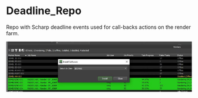 # Deadline_Repo
Repo with Scharp deadline events used for call-backs actions on the render farm.

![Instal Software](images/Install_Software.JPG)
